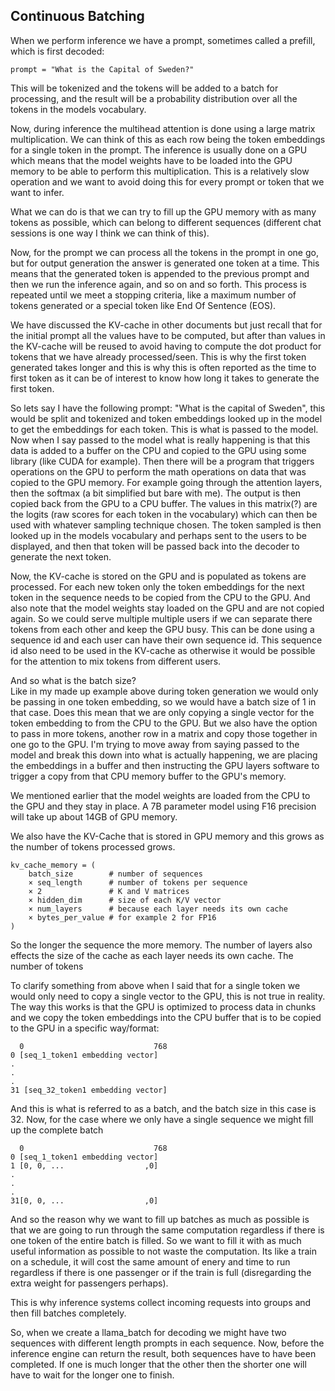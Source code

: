 ## Continuous Batching
When we perform inference we have a prompt, sometimes called a prefill, which
is first decoded:
```console
prompt = "What is the Capital of Sweden?"
```
This will be tokenized and the tokens will be added to a batch for processing,
and the result will be a probability distribution over all the tokens in the
models vocabulary.

Now, during inference the multihead attention is done using a large matrix
multiplication. We can think of this as each row being the token embeddings
for a single token in the prompt. The inference is usually done on a GPU which
means that the model weights have to be loaded into the GPU memory to be able
to perform this multiplication. This is a relatively slow operation and we want
to avoid doing this for every prompt or token that we want to infer.

What we can do is that we can try to fill up the GPU memory with as many tokens
as possible, which can belong to different sequences (different chat sessions
is one way I think we can think of this). 

Now, for the prompt we can process all the tokens in the prompt in one go, but
for output generation the answer is generated one token at a time.  This means
that the generated token is appended to the previous prompt and then we run
the inference again, and so on and so forth. This process is repeated until we
meet a stopping criteria, like a maximum number of tokens generated or a
special token like End Of Sentence (EOS).

We have discussed the KV-cache in other documents but just recall that for the
initial prompt all the values have to be computed, but after than values in the
KV-cache will be reused to avoid having to compute the dot product for tokens
that we have already processed/seen. This is why the first token generated takes
longer and this is why this is often reported as the time to first token as it
can be of interest to know how long it takes to generate the first token.

So lets say I have the following prompt: "What is the capital of Sweden", this
would be split and tokenized and token embeddings looked up in the model to get
the embeddings for each token. This is what is passed to the model. Now when I
say passed to the model what is really happening is that this data is added to a
buffer on the CPU and copied to the GPU using some library (like CUDA for
example).
Then there will be a program that triggers operations on the GPU to perform the
math operations on data that was copied to the GPU memory. For example going
through the attention layers, then the softmax (a bit simplified but bare with
me). The output is then copied back from the GPU to a CPU buffer. The values in
this matrix(?) are the logits (raw scores for each token in the vocabulary)
which can then be used with whatever sampling technique chosen. The token
sampled is then looked up in the models vocabulary and perhaps sent to the users
to be displayed, and then that token will be passed back into the decoder to
generate the next token. 

Now, the KV-cache is stored on the GPU and is populated as tokens are processed.
For each new token only the token embeddings for the next token in the sequence
needs to be copied from the CPU to the GPU.
And also note that the model weights stay loaded on the GPU and are not copied
again. So we could serve multiple multiple users if we can separate there tokens
from each other and keep the GPU busy. This can be done using a sequence id and
each user can have their own sequence id. This sequence id also need to be used
in the KV-cache as otherwise it would be possible for the attention to mix
tokens from different users.

And so what is the batch size?  
Like in my made up example above during token generation we would only be
passing in one token embedding, so we would have a batch size of 1 in that case.
Does this mean that we are only copying a single vector for the token embedding
to from the CPU to the GPU. But we also have the option to pass in more tokens, 
another row in a matrix and copy those together in one go to the GPU. I'm trying
to move away from saying passed to the model and break this down into what is
actually happening, we are placing the embeddings in a buffer and then
instructing the GPU layers software to trigger a copy from that CPU memory
buffer to the GPU's memory.

We mentioned earlier that the model weights are loaded from the CPU to the GPU
and they stay in place. A 7B parameter model using F16 precision will take up
about 14GB of GPU memory.

We also have the KV-Cache that is stored in GPU memory and this grows as the
number of tokens processed grows. 
```console
kv_cache_memory = (
    batch_size        # number of sequences
    × seq_length      # number of tokens per sequence
    × 2               # K and V matrices
    × hidden_dim      # size of each K/V vector
    × num_layers      # because each layer needs its own cache
    × bytes_per_value # for example 2 for FP16
)
```
So the longer the sequence the more memory. The number of layers also effects
the size of the cache as each layer needs its own cache. The number of tokens

To clarify something from above when I said that for a single token we would
only need to copy a single vector to the GPU, this is not true in reality. The
way this works is that the GPU is optimized to process data in chunks and we
copy the token embeddings into the CPU buffer that is to be copied to the GPU
in a specific way/format:
```
  0                             768
0 [seq_1_token1 embedding vector]
.
.
.
31 [seq_32_token1 embedding vector]
```
And this is what is referred to as a batch, and the batch size in this case
is 32.
Now, for the case where we only have a single sequence we might fill up the
complete batch 
```
  0                             768
0 [seq_1_token1 embedding vector]
1 [0, 0, ...                  ,0]
.
.
.
31[0, 0, ...                  ,0]
```
And so the reason why we want to fill up batches as much as possible is that we
are going to run through the same computation regardless if there is one token
of the entire batch is filled. So we want to fill it with as much useful
information as possible to not waste the computation. Its like a train on a
schedule, it will cost the same amount of enery and time to run regardless if
there is one passenger or if the train is full (disregarding the extra weight for
passengers perhaps).

This is why inference systems collect incoming requests into groups and then
fill batches completely.

So, when we create a llama_batch for decoding we might have two sequences with
different length prompts in each sequence. Now, before the inference engine can
return the result, both sequences have to have been completed. If one is much
longer that the other then the shorter one will have to wait for the longer one
to finish.

